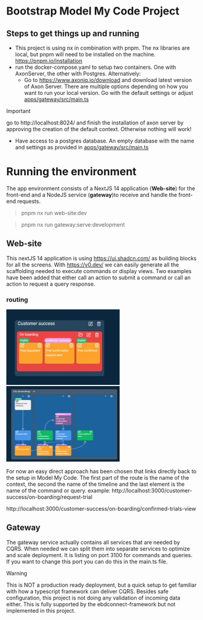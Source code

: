 # Bootstrap Model My Code Project

## Steps to get things up and running
- This project is using nx in combination with pnpm. The nx libraries are local, but pnpm will need to be installed on the machine.
https://pnpm.io/installation
- run the docker-compose.yaml to setup two containers. One with AxonServer, the other with Postgres.
Alternatively:
  - Go to https://www.axoniq.io/download and download latest version of Axon Server. There are multiple options depending on how you want to run your local version. 
  Go with the default settings or adjust [apps/gateway/src/main.ts](apps/gateway/src/main.ts)
> [!IMPORTANT]
> go to http://localhost:8024/ and finish the installation of axon server by approving the creation of the default context. Otherwise nothing will work!
  
  - Have access to a postgres database. An empty database with the name and settings as provided in [apps/gateway/src/main.ts](apps/gateway/src/main.ts)

# Running the environment
The app environment consists of a NextJS 14 application (**Web-site**) for the front-end and a NodeJS service (**gateway**)to receive and handle the front-end requests.

>pnpm nx run web-site:dev

>pnpm nx run gateway:serve:development

## Web-site 
This nextJS 14 application is using https://ui.shadcn.com/ as building blocks for all the screens.
With https://v0.dev/ we can easily generate all the scaffolding needed to execute commands or display views.
Two examples have been added that either call an action to submit a command or call an action to request a query response.
### routing
<img alt="Screenshot 2024-11-05 081346.png" height="200" src="assets%2FScreenshot%202024-11-05%20081346.png" width="300"/>
<img alt="Screenshot 2024-11-06 145702.png" height="200" src="assets%2FScreenshot%202024-11-06%20145702.png" width="300"/>

For now an easy direct approach has been chosen that links directly back to the setup in Model My Code.
The first part of the route is the name of the context, the second the name of the timeline and the last element is the name of the command or query.
example: 
http://localhost:3000/customer-success/on-boarding/request-trial

http://localhost:3000/customer-success/on-boarding/confirmed-trials-view

## Gateway
The gateway service actually contains all services that are needed by CQRS.
When needed we can split them into separate services to optimize and scale deployment.
It is listing on port 3100 for commands and queries. If you want to change this port you can do this in the main.ts file.

>[!WARNING]
> This is NOT a production ready deployment, but a quick setup to get familiar with how a typescript framework can deliver CQRS.
> Besides safe configuration, this project is not doing any validation of incoming data either.
> This is fully supported by the ebdconnect-framework but not implemented in this project.
